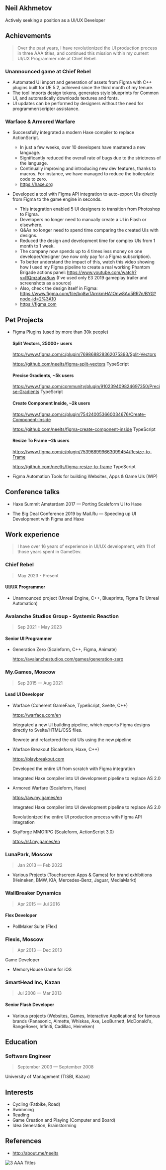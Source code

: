 ## Neil Akhmetov

Actively seeking a position as a UI/UX Developer

## Achievements

> Over the past years, I have revolutionized the UI production process in three AAA titles, and continued this mission within my current UI/UX Programmer role at Chief Rebel.

### Unannounced game at Chief Rebel

* Automated UI import and generation of assets from Figma with C++ plugins built for UE 5.2, achieved since the third month of my tenure.
* The tool imports design tokens, generates style blueprints for Common UI, and automatically downloads textures and fonts.
* UI updates can be performed by designers without the need for programmer/scripter assistance.

### Warface & Armored Warfare

* Successfully integrated a modern Haxe compiler to replace ActionScript.

	* In just a few weeks, over 10 developers have mastered a new language.
	* Significantly reduced the overall rate of bugs due to the strictness of the language.
	* Continually improving and introducing new dev features, thanks to macros. For instance, we have managed to reduce the boilerplate code to zero.
	* https://haxe.org

* Developed a tool with Figma API integration to auto-export UIs directly from Figma to the game engine in seconds.

	* This integration enabled 5 UI designers to transition from Photoshop to Figma.
	* Developers no longer need to manually create a UI in Flash or elsewhere.
	* Q&As no longer need to spend time comparing the created UIs with designs.
	* Reduced the design and development time for complex UIs from 1 month to 1 week.
	* The company now spends up to 4 times less money on one developer/designer (we now only pay for a Figma subscription).
	* To better understand the impact of this, watch this video showing how I used my Figma pipeline to create a real working Phantom Brigade actions panel: https://www.youtube.com/watch?v=RQmzafva8uw (I've used only E3 2019 gameplay trailer and screenshots as a source)
	* Also, check the design itself in Figma: https://www.figma.com/file/bq8wTArnkmHA1Onw8Ao5RR7n/BYG?node-id=2%3A10
	* https://figma.com

## Pet Projects

* Figma Plugins (used by more than 30k people)

	#### Split Vectors, 25000+ users
	https://www.figma.com/c/plugin/769868828362075393/Split-Vectors
	
	https://github.com/neelts/figma-split-vectors
	TypeScript

	#### Precise Gradients, ~5k users
	https://www.figma.com/community/plugin/910239409824697350/Precise-Gradients
	TypeScript

	#### Create Component Inside, ~2k users
	https://www.figma.com/c/plugin/754240053660034676/Create-Component-Inside

	https://github.com/neelts/figma-create-component-inside
	TypeScript

	#### Resize To Frame ~2k users

	https://www.figma.com/c/plugin/753968999663099454/Resize-to-Frame

	https://github.com/neelts/figma-resize-to-frame
	TypeScript

* Figma Automation Tools for building Websites, Apps & Game UIs (WIP)

## Conference talks

* Haxe Summit Amsterdam 2017 — Porting Scaleform UI to Haxe

* The Big Deal Conference 2019 by Mail.Ru — Speeding up UI Development with Figma and Haxe

## Work experience

> I have over 16 years of experience in UI/UX development, with 11 of those years spent in GameDev.

### Chief Rebel

> May 2023 - Present

#### UI/UX Programmer

* Unannounced project (Unreal Engine, C++, Blueprints, Figma To Unreal Automation)

### Avalanche Studios Group - Systemic Reaction

> Sep 2021 - May 2023

#### Senior UI Programmer

* Generation Zero (Scaleform, C++, Figma, Animate)

	https://avalanchestudios.com/games/generation-zero

### My.Games, Moscow

> Sep 2015 — Aug 2021

#### Lead UI Developer

* Warface (Coherent GameFace, TypeScript, Svelte, C++)

	https://warface.com/en

	Integrated a new UI building pipeline, which exports Figma designs directly to Svelte/HTML/CSS files.

	Rewrote and refactored the old UIs using the new pipeline

* Warface Breakout (Scaleform, Haxe, C++)

	https://playbreakout.com

	Developed the entire UI from scratch with Figma integration

	Integrated Haxe compiler into UI development pipeline to replace AS 2.0

* Armored Warfare (Scaleform, Haxe)

	https://aw.my.games/en
	
	Integrated Haxe compiler into UI development pipeline to replace AS 2.0

	Revolutionized the entire UI production process with Figma API integration

* SkyForge MMORPG (Scaleform, ActionScript 3.0)
  
	https://sf.my.games/en

### LunaPark, Moscow

> Jan 2013 — Feb 2022

* Various Projects (Touchscreen Apps & Games) for brand exhibitions (Heineken, BMW, KIA, Mercedes-Benz, Jaguar, MediaMarkt)

### WallBreaker Dynamics

> Apr 2015 — Jul 2016

#### Flex Developer

* PollMaker Suite (Flex)

### Flexis, Moscow

> Apr 2013 — Dec 2013

Game Developer

* MemoryHouse Game for iOS

### SmartHead Inc, Kazan

> Jul 2008 — Mar 2013

#### Senior Flash Developer

* Various projects (Websites, Games, Interactive Applications) for famous brands (Panasonic, Almette, Whiskas, Axe, LeoBurnett, McDonald's, RangeRover, Infiniti, Cadillac, Heineken)

## Education

### Software Engineer

> September 2003 — September 2008

University of Management (TISBI, Kazan)

## Interests

* Cycling (Fatbike, Road)
* Swimming
* Reading
* Game Creation and Playing (Computer and Board)
* Idea Generation, Brainstorming

## References

* http://about.me/neelts

![3 AAA Titles](https://raw.githubusercontent.com/neelts/cv/master/images/cards.png)
